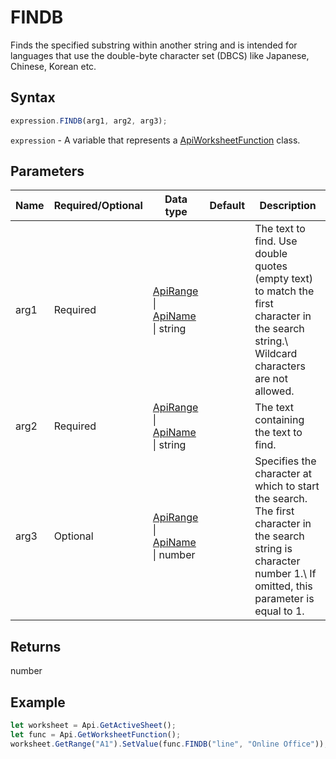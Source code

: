# FINDB

Finds the specified substring within another string and is intended for languages that use the double-byte character set (DBCS) like Japanese, Chinese, Korean etc.

## Syntax

```javascript
expression.FINDB(arg1, arg2, arg3);
```

`expression` - A variable that represents a [ApiWorksheetFunction](../ApiWorksheetFunction.md) class.

## Parameters

| **Name** | **Required/Optional** | **Data type** | **Default** | **Description** |
| ------------- | ------------- | ------------- | ------------- | ------------- |
| arg1 | Required | [ApiRange](../../ApiRange/ApiRange.md) \| [ApiName](../../ApiName/ApiName.md) \| string |  | The text to find. Use double quotes (empty text) to match the first character in the search string.\ Wildcard characters are not allowed. |
| arg2 | Required | [ApiRange](../../ApiRange/ApiRange.md) \| [ApiName](../../ApiName/ApiName.md) \| string |  | The text containing the text to find. |
| arg3 | Optional | [ApiRange](../../ApiRange/ApiRange.md) \| [ApiName](../../ApiName/ApiName.md) \| number |  | Specifies the character at which to start the search. The first character in the search string is character number 1.\ If omitted, this parameter is equal to 1. |

## Returns

number

## Example



```javascript editor-
let worksheet = Api.GetActiveSheet();
let func = Api.GetWorksheetFunction();
worksheet.GetRange("A1").SetValue(func.FINDB("line", "Online Office"));
```
